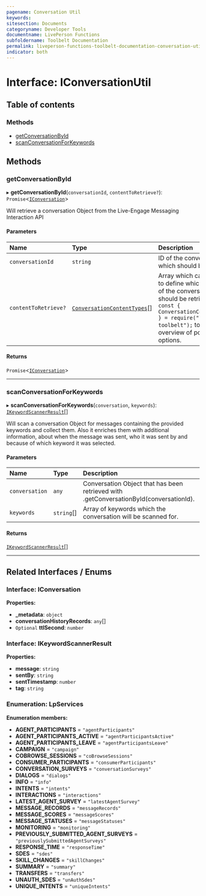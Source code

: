 ```yaml
---
pagename: Conversation Util
keywords:
sitesection: Documents
categoryname: Developer Tools
documentname: LivePerson Functions
subfoldername: Toolbelt Documentation
permalink: liveperson-functions-toolbelt-documentation-conversation-util.html 
indicator: both
---
```


# Interface: IConversationUtil

## Table of contents

### Methods

- [getConversationById](#getconversationbyid)
- [scanConversationForKeywords](#scanconversationforkeywords)

## Methods

### getConversationById

▸ **getConversationById**(`conversationId`, `contentToRetrieve?`): `Promise`<[`IConversation`](#interface-iconversation)\>

Will retrieve a conversation Object from the Live-Engage Messaging Interaction API

#### Parameters

| Name | Type | Description |
| :------ | :------ | :------ |
| `conversationId` | `string` | ID of the conversation which should be retrieved |
| `contentToRetrieve?` | [`ConversationContentTypes`](../enums/ConversationContentTypes.md)[] | Array which can be used to define which contents of the conversation should be retrieved. Use `const { ConversationContentTypes } = require("lp-faas-toolbelt");` to get an overview of possible options. |

#### Returns

`Promise`<[`IConversation`](#interface-iconversation)\>

___

### scanConversationForKeywords

▸ **scanConversationForKeywords**(`conversation`, `keywords`): [`IKeywordScannerResult`](#interface-ikeywordscannerresult)[]

Will scan a conversation Object for messages containing the provided keywords and collect them. Also it enriches them with additional information,
about when the message was sent, who it was sent by and because of which keyword it was selected.

#### Parameters

| Name | Type | Description |
| :------ | :------ | :------ |
| `conversation` | `any` | Conversation Object that has been retrieved with .getConversationById(conversationId). |
| `keywords` | `string`[] | Array of keywords which the conversation will be scanned for. |

#### Returns

[`IKeywordScannerResult`](#interface-ikeywordscannerresult)[]

___

## Related Interfaces / Enums

### Interface: IConversation

**Properties:**

- **\_metadata**: `object`
- **conversationHistoryRecords**: `any`[]
- `Optional` **ttlSecond**: `number`

### Interface: IKeywordScannerResult

**Properties:**

- **message**: `string`
- **sentBy**: `string`
- **sentTimestamp**: `number`
- **tag**: `string`

### Enumeration: LpServices

**Enumeration members:**

- **AGENT\_PARTICIPANTS** = `"agentParticipants"`
- **AGENT\_PARTICIPANTS\_ACTIVE** = `"agentParticipantsActive"`
- **AGENT\_PARTICIPANTS\_LEAVE** = `"agentParticipantsLeave"`
- **CAMPAIGN** = `"campaign"`
- **COBROWSE\_SESSIONS** = `"coBrowseSessions"`
- **CONSUMER\_PARTICIPANTS** = `"consumerParticipants"`
- **CONVERSATION\_SURVEYS** = `"conversationSurveys"`
- **DIALOGS** = `"dialogs"`
- **INFO** = `"info"`
- **INTENTS** = `"intents"`
- **INTERACTIONS** = `"interactions"`
- **LATEST\_AGENT\_SURVEY** = `"latestAgentSurvey"`
- **MESSAGE\_RECORDS** = `"messageRecords"`
- **MESSAGE\_SCORES** = `"messageScores"`
- **MESSAGE\_STATUSES** = `"messageStatuses"`
- **MONITORING** = `"monitoring"`
- **PREVIOUSLY\_SUBMITTED\_AGENT\_SURVEYS** = `"previouslySubmittedAgentSurveys"`
- **RESPONSE\_TIME** = `"responseTime"`
- **SDES** = `"sdes"`
- **SKILL\_CHANGES** = `"skillChanges"`
- **SUMMARY** = `"summary"`
- **TRANSFERS** = `"transfers"`
- **UNAUTH\_SDES** = `"unAuthSdes"`
- **UNIQUE\_INTENTS** = `"uniqueIntents"`
